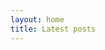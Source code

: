 ```yaml
---
layout: home
title: Latest posts
---
```


<head>
    <meta charset="utf-8">
    <title>{{ page.title }}</title>
    <link rel="stylesheet" href="/assets/css/styles.css">
</head>